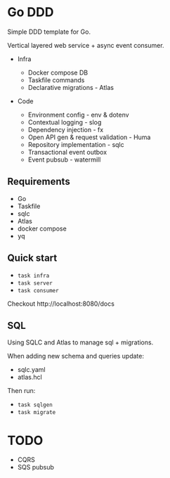 # Go DDD

Simple DDD template for Go.

Vertical layered web service + async event consumer.

- Infra
  - Docker compose DB
  - Taskfile commands
  - Declarative migrations - Atlas

- Code
  - Environment config - env & dotenv
  - Contextual logging - slog
  - Dependency injection - fx
  - Open API gen & request validation - Huma
  - Repository implementation - sqlc
  - Transactional event outbox
  - Event pubsub - watermill

## Requirements

- Go
- Taskfile
- sqlc
- Atlas
- docker compose
- yq

## Quick start

- `task infra`
- `task server`
- `task consumer`

Checkout http://localhost:8080/docs

## SQL

Using SQLC and Atlas to manage sql + migrations.

When adding new schema and queries update:
- sqlc.yaml
- atlas.hcl

Then run:
- `task sqlgen`
- `task migrate`

# TODO

- CQRS
- SQS pubsub

